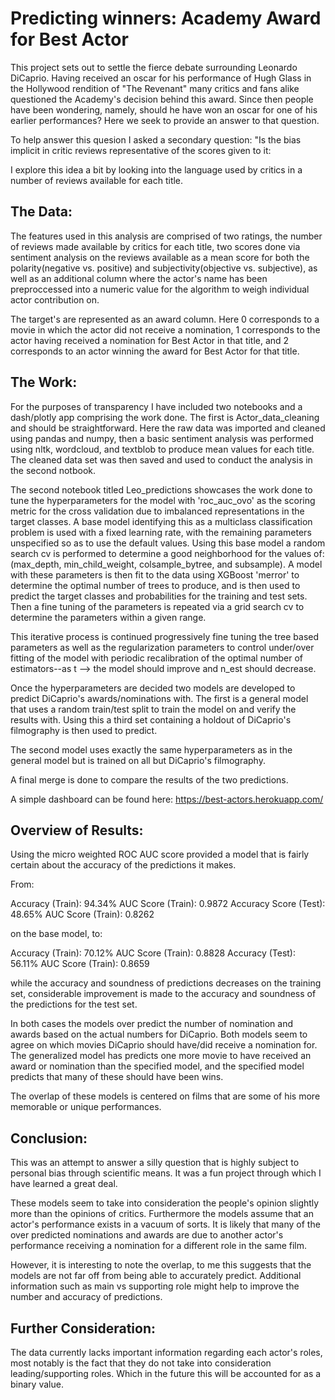 # Predicting winners: Academy Award for Best Actor

This project sets out to settle the fierce debate surrounding Leonardo DiCaprio. Having received an oscar for his performance of Hugh Glass in the Hollywood rendition of "The Revenant" many critics and fans alike questioned the Academy's decision behind this award. Since then people have been wondering, namely, should he have won an oscar for one of his earlier performances? Here we seek to provide an answer to that question.

To help answer this quesion I asked a secondary question: "Is the bias implicit in critic reviews representative of the scores given to it:

I explore this idea a bit by looking into the language used by critics in a number of reviews available for each title.




## The Data:

The features used in this analysis are comprised of two ratings, the number of reviews made available by critics for each title, two scores done via sentiment analysis on the reviews available as a mean score for both the polarity(negative vs. positive) and subjectivity(objective vs. subjective), as well as an additional column where the actor's name has been preproccessed into a numeric value for the algorithm to weigh individual actor contribution on.

The target's are represented as an award column. Here 0 corresponds to a movie in which the actor did not receive a nomination, 1 corresponds to the actor having received a nomination for Best Actor in that title, and 2 corresponds to an actor winning the award for Best Actor for that title.




## The Work:

For the purposes of transparency I have included two notebooks and a dash/plotly app comprising the work done. The first is Actor_data_cleaning and should be straightforward. Here the raw data was imported and cleaned using pandas and numpy, then a basic sentiment analysis was performed using nltk, wordcloud, and textblob to produce mean values for each title. The cleaned data set was then saved and used to conduct the analysis in the second notbook.

The second notebook titled Leo_predictions showcases the work done to tune the hyperparameters for the model with 'roc_auc_ovo' as the scoring metric for the cross validation due to imbalanced representations in the target classes. A base model identifying this as a multiclass classification problem is used with a fixed learning rate, with the remaining parameters unspecified so as to use the default values. Using this base model a random search cv is performed to determine a good neighborhood for the values of: (max_depth, min_child_weight, colsample_bytree, and subsample). A model with these parameters is then fit to the data using XGBoost 'merror' to determine the optimal number of trees to produce, and is then used to predict the target classes and probabilities for the training and test sets. Then a fine tuning of the parameters is repeated via a grid search cv to determine the parameters within a given range.

This iterative process is continued progressively fine tuning the tree based parameters as well as the regularization parameters to control under/over fitting of the model with periodic recalibration of the optimal number of estimators--as t --> the model should improve and n_est should decrease.

Once the hyperparameters are decided two models are developed to predict DiCaprio's awards/nominations with. The first is a general model that uses a random train/test split to train the model on and verify the results with. Using this a third set containing a holdout of DiCaprio's filmography is then used to predict.

The second model uses exactly the same hyperparameters as in the general model but is trained on all but DiCaprio's filmography.

A final merge is done to compare the results of the two predictions.


A simple dashboard can be found here: https://best-actors.herokuapp.com/ 




## Overview of Results:

Using the micro weighted ROC AUC score provided a model that is fairly certain about the accuracy of the predictions it makes.

From:

Accuracy (Train): 94.34%
AUC Score (Train): 0.9872
Accuracy Score (Test): 48.65%
AUC Score (Train): 0.8262

on the base model, to:

Accuracy (Train): 70.12%
AUC Score (Train): 0.8828
Accuracy (Test): 56.11%
AUC Score (Train): 0.8659

while the accuracy and soundness of predictions decreases on the training set, considerable improvement is made to the accuracy and soundness of the predictions for the test set. 

In both cases the models over predict the number of nomination and awards based on the actual numbers for DiCaprio. Both models seem to agree on which movies DiCaprio should have/did receive a nomination for. The generalized model has predicts one more movie to have received an award or nomination than the specified model, and the specified model predicts that many of these should have been wins.

The overlap of these models is centered on films that are some of his more memorable or unique performances.

## Conclusion:

This was an attempt to answer a silly question that is highly subject to personal bias through scientific means. It was a fun project through which I have learned a great deal. 

These models seem to take into consideration the people's opinion slightly more than the opinions of critics. Furthermore the models assume that an actor's performance exists in a vacuum of sorts. It is likely that many of the over predicted nominations and awards are due to another actor's performance receiving a nomination for a different role in the same film.

However, it is interesting to note the overlap, to me this suggests that the models are not far off from being able to accurately predict. Additional information such as main vs supporting role might help to improve the number and accuracy of predictions.

## Further Consideration:

The data currently lacks important information regarding each actor's roles, most notably is the fact that they do not take into consideration leading/supporting roles. Which in the future this will be accounted for as a binary value.


    

